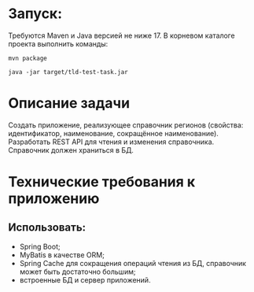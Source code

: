 # Запуск:
Требуются Maven и Java версией не ниже 17.
В корневом каталоге проекта выполнить команды:
```
mvn package
```
```
java -jar target/tld-test-task.jar
```

# Описание задачи
Создать приложение, реализующее справочник регионов (свойства: идентификатор, наименование, сокращённое наименование).
Разработать REST API для чтения и изменения справочника. Справочник должен храниться в БД.

# Технические требования к приложению
## Использовать:
- Spring Boot;
- MyBatis в качестве ORM;
- Spring Cache для сокращения операций чтения из БД, справочник может быть достаточно большим;
- встроенные БД и сервер приложений.



